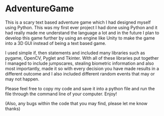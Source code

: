 # AdventureGame
This is a scary text based adventure game which I had designed myself using Python. This was my first ever project I had done using Python and it had really made me understand the language a lot and in the future I plan to develop this game further by using an engine like Unity to make the game into a 3D GUI instead of being a text based game.

I used simple if, then statements and included many libraries such as pygame, OpenCV, Pyglet and Tkinter. With all of these libraries put together I managed to include jumpscares, stealing biometric information and also most importantly, made it so with every decision you have made results in a different outcome and I also included different random events that may or may not happen.

Please feel free to copy my code and save it into a python file and run the file through the command line of your computer. Enjoy!

(Also, any bugs within the code that you may find, please let me know thanks)



   
